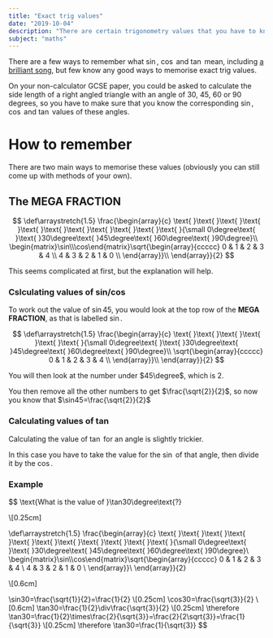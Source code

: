 ```yaml
---
title: "Exact trig values"
date: "2019-10-04"
description: "There are certain trigonometry values that you have to know off by heart that you may be asked about on the non-calculatior paper."
subject: "maths"
---
```


There are a few ways to remember what $\sin$, $\cos$ and $\tan$ mean, including [a brilliant song](https://www.youtube.com/watch?v=PIWJo5uK3Fo), but few know any good ways to memorise exact trig values.

On your non-calculator GCSE paper, you could be asked to calculate the side length of a right angled triangle with an angle of $30$, $45$, $60$ or $90$ degrees, so you have to make sure that you know the corresponding $\sin$, $\cos$ and $\tan$ values of these angles.

# How to remember

There are two main ways to memorise these values (obviously you can still come up with methods of your own).

## The **MEGA FRACTION**

$$
\def\arraystretch{1.5}
\frac{\begin{array}{c}
\text{  }\text{  }\text{  }\text{  }\text{  }\text{  }\text{  }\text{  }\text{  }\text{  }\text{ }{\small 0\degree\text{  }\text{ }30\degree\text{ }45\degree\text{ }60\degree\text{ }90\degree}\\
\begin{matrix}\sin\\\cos\end{matrix}\sqrt{\begin{array}{ccccc}
0 & 1 & 2 & 3 & 4 \\
4 & 3 & 2 & 1 & 0 \\
\end{array}}\\
\end{array}}{2}
$$

This seems complicated at first, but the explanation will help.

### Cslculating values of sin/cos

To work out the value of $\sin45$, you would look at the top row of the **MEGA FRACTION**, as that is labelled $\sin$.

$$
\def\arraystretch{1.5}
\frac{\begin{array}{c}
\text{  }\text{  }\text{  }\text{  }\text{  }\text{ }{\small 0\degree\text{  }\text{ }30\degree\text{ }45\degree\text{ }60\degree\text{ }90\degree}\\
\sqrt{\begin{array}{ccccc}
0 & 1 & 2 & 3 & 4 \\
\end{array}}\\
\end{array}}{2}
$$

You will then look at the number under $45\degree$, which is $2$.

You then remove all the other numbers to get $\frac{\sqrt{2}}{2}$, so now you know that $\sin45=\frac{\sqrt{2}}{2}$

### Calculating values of tan

Calculating the value of $\tan$ for an angle is slightly trickier.

In this case you have to take the value for the $\sin$ of that angle, then divide it by the $\cos$.

### Example

$$
\text{What is the value of }\tan30\degree\text{?}

\\[0.25cm]

\def\arraystretch{1.5}
\frac{\begin{array}{c}
\text{  }\text{  }\text{  }\text{  }\text{  }\text{  }\text{  }\text{  }\text{  }\text{  }\text{ }{\small 0\degree\text{  }\text{ }30\degree\text{ }45\degree\text{ }60\degree\text{ }90\degree}\\
\begin{matrix}\sin\\\cos\end{matrix}\sqrt{\begin{array}{ccccc}
0 & 1 & 2 & 3 & 4 \\
4 & 3 & 2 & 1 & 0 \\
\end{array}}\\
\end{array}}{2}

\\[0.6cm]

\sin30=\frac{\sqrt{1}}{2}=\frac{1}{2}
\\[0.25cm]
\cos30=\frac{\sqrt{3}}{2}
\\[0.6cm]
\tan30=\frac{1}{2}\div\frac{\sqrt{3}}{2}
\\[0.25cm]
\therefore \tan30=\frac{1}{2}\times\frac{2}{\sqrt{3}}=\frac{2}{2\sqrt{3}}=\frac{1}{\sqrt{3}}
\\[0.25cm]
\therefore \tan30=\frac{1}{\sqrt{3}}
$$
